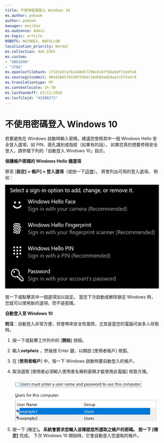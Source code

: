 ```yaml
---
title: 不使用密碼登入 Windows 10
ms.author: pebaum
author: pebaum
manager: mnirkhe
ms.audience: Admin
ms.topic: article
ROBOTS: NOINDEX, NOFOLLOW
localization_priority: Normal
ms.collection: Adm_O365
ms.custom:
- "9001690"
- "3766"
ms.openlocfilehash: 1f325eb7afb1e88457296e8187f8ba6dff2ebfe0
ms.sourcegitcommit: 00e4266575438f55bdc18db05ed54aafcb75a3c9
ms.translationtype: MT
ms.contentlocale: zh-TW
ms.lasthandoff: 03/11/2020
ms.locfileid: "42588272"
---
```

# <a name="sign-in-to-windows-10-without-using-a-password"></a>不使用密碼登入 Windows 10

若要避免在 Windows 啟動時輸入密碼，建議您使用其中一個 Windows Hello 安全登入選項，如 PIN、面孔識別或指紋（如果有的話）。 如果您真的想要停用安全登入，請參閱下列的「自動登入 Windows 10」指示。

**保護帳戶密碼的 Windows Hello 備選項**

移至 [**設定] > 帳戶] > 登入選項**（或按一下[這裡](ms-settings:signinoptions?activationSource=GetHelp)）。 將會列出可用的登入選項。 例如：

![登入選項。](media/sign-in-options.png)

按一下或點擊其中一個選項加以設定。 當您下次啟動或解除鎖定 Windows 時，您就可以使用新的選項，而不是密碼。 

**自動登入至 Windows 10**

**附注**：自動登入非常方便，但會帶來安全性風險，尤其是當您的電腦可由多人存取時。 

1. 按一下或點擊工作列中的 [**開始**] 按鈕。

2. 輸入**netplwiz** ，然後按 Enter 鍵，以開啟 [使用者帳戶] 視窗。

3. 在 [**使用者帳戶**] 中，按一下 Windows 啟動時要自動登入的帳戶。

4. 取消選取 [使用者必須輸入使用者名稱和密碼才能使用此電腦] 核取方塊。

    ![使用者必須輸入 [使用者名稱] 和 [密碼] 選項。](media/users-must-enter-username.png)

5. 按一下 [確定]****。 系統會要求您輸入並確認您所選取之帳戶的密碼。 按一下 [確定]**** 完成。 下次 Windows 10 開始時，它會自動登入您選取的帳戶。

